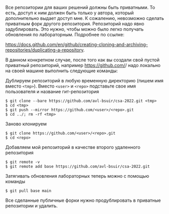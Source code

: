 Все репозитории для ваших решений должны быть приватными. То есть, доступ к ним должен быть только у автора, который дополнительно выдает доступ мне. К сожалению, невозможно сделать приватным форк другого репозитория. Репозиторий надо явно задублировать. Это нужно, чтобы можно было легко получать обновления по лабораторным. Подробнее по ссылке:


https://docs.github.com/en/github/creating-cloning-and-archiving-repositories/duplicating-a-repository.


В данном конкретном случае, после того как вы создали свой пустой приватный репозиторий, например https://github.com/<user>/<repo> надо локально на своей машине выполнить следующие команды:


Дублируем репозиторий в любую временную директорию (пишем имя вместо `<tmp>`). Вместо `<user>` и `<repo>` подставьте свое имя пользователя и название гит-репозитория
```
$ git clone --bare https://github.com/avl-bsuir/csa-2022.git <tmp>
$ cd <tmp>
$ git push --mirror https://github.com/<user>/<repo>.git
$ cd ../; rm -rf <tmp>
```
Заново клонируем
```
$ git clone https://github.com/<user>/<repo>.git
$ cd <repo>
```
Добавляем мой репозиторий в качестве второго удаленного репозитория
```
$ git remote -v
$ git remote add base https://github.com/avl-bsuir/csa-2022.git
```
Затягивать обновления лабораторных теперь можно с помощью команды
```
$ git pull base main
```
Все сделанные публичные форки нужно продублировать в приватные репозитории и удалить.
